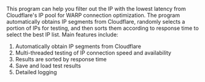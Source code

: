 This program can help you filter out the IP with the lowest latency from Cloudflare's IP pool for WARP connection optimization. The program automatically obtains IP segments from Cloudflare, randomly selects a portion of IPs for testing, and then sorts them according to response time to select the best IP list.
Main features include:
1. Automatically obtain IP segments from Cloudflare
2. Multi-threaded testing of IP connection speed and availability
3. Results are sorted by response time
4. Save and load test results
5. Detailed logging
